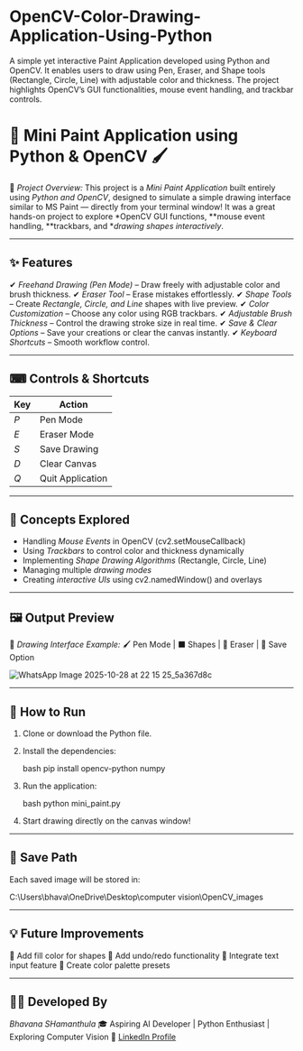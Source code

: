 # OpenCV-Color-Drawing-Application-Using-Python
A simple yet interactive Paint Application developed using Python and OpenCV. It enables users to draw using Pen, Eraser, and Shape tools (Rectangle, Circle, Line) with adjustable color and thickness. The project highlights OpenCV’s GUI functionalities, mouse event handling, and trackbar controls.

# 🎨 Mini Paint Application using Python & OpenCV 🖌

🚀 *Project Overview:*
This project is a *Mini Paint Application* built entirely using *Python and OpenCV*, designed to simulate a simple drawing interface similar to MS Paint — directly from your terminal window!
It was a great hands-on project to explore *OpenCV GUI functions, **mouse event handling, **trackbars, and **drawing shapes interactively*.

---

## ✨ Features

✔ *Freehand Drawing (Pen Mode)* – Draw freely with adjustable color and brush thickness.
✔ *Eraser Tool* – Erase mistakes effortlessly.
✔ *Shape Tools* – Create *Rectangle, Circle, and Line* shapes with live preview.
✔ *Color Customization* – Choose any color using RGB trackbars.
✔ *Adjustable Brush Thickness* – Control the drawing stroke size in real time.
✔ *Save & Clear Options* – Save your creations or clear the canvas instantly.
✔ *Keyboard Shortcuts* – Smooth workflow control.

---

## ⌨ Controls & Shortcuts

| Key   | Action           |
| ----- | ---------------- |
| *P* | Pen Mode         |
| *E* | Eraser Mode      |
| *S* | Save Drawing     |
| *D* | Clear Canvas     |
| *Q* | Quit Application |

---

## 🧠 Concepts Explored

* Handling *Mouse Events* in OpenCV (cv2.setMouseCallback)
* Using *Trackbars* to control color and thickness dynamically
* Implementing *Shape Drawing Algorithms* (Rectangle, Circle, Line)
* Managing multiple *drawing modes*
* Creating *interactive UIs* using cv2.namedWindow() and overlays

---

## 🖼 Output Preview

🔹 *Drawing Interface Example:*
🖌 Pen Mode | ⬛ Shapes | 🧽 Eraser | 💾 Save Option

![WhatsApp Image 2025-10-28 at 22 15 25_5a367d8c](https://github.com/user-attachments/assets/6a4e1369-c41b-4aea-8709-b7f229f7ef9a)

---

## 💾 How to Run

1. Clone or download the Python file.
2. Install the dependencies:

   bash
   pip install opencv-python numpy
   
3. Run the application:

   bash
   python mini_paint.py
   
4. Start drawing directly on the canvas window!

---

## 📍 Save Path

Each saved image will be stored in:


C:\Users\bhava\OneDrive\Desktop\computer vision\OpenCV_images


---

## 💡 Future Improvements

🔹 Add fill color for shapes
🔹 Add undo/redo functionality
🔹 Integrate text input feature
🔹 Create color palette presets

---

## 🧑‍💻 Developed By

*Bhavana SHamanthula*
🎓 Aspiring AI Developer | Python Enthusiast | Exploring Computer Vision
🔗 [LinkedIn Profile](https://www.linkedin.com/in/shamanthula-bhavana-7343bb331)
